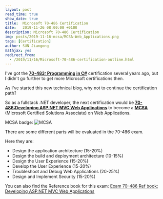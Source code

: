 ```yaml
---
layout: post
read_time: true
show_date: true
title:  Microsoft 70-486 Certification
date:   2019-11-26 08:00:00 +0100
description: Microsoft 70-486 Certification
img: posts/2019-11-16-mcsa/MCSA-Web_Applications.png
tags: [Certification]
author: SUN Jiangong
mathjax: yes
redirect_from:
  - /2019/11/16/Microsoft-70-486-certification-outline.html
---
```



I've got the [**70-483: Programming in C#**](https://www.microsoft.com/en-us/learning/exam-70-483.aspx) certification several years ago, but I didn't go further to get more Microsoft certifications then. 

As I've started this new technical blog, why not to continue the certification path?

So as a fullstack .NET developer, the next certification would be [**70-486:Developing ASP.NET MVC Web Applications**](https://www.microsoft.com/en-us/learning/exam-70-486.aspx) to become a [**MCSA**](https://www.microsoft.com/en-us/learning/mcsa-web-applications-certification.aspx) (Microsoft Certified Solutions Associate) on Web Applications.

<!--more-->

MCSA badge:
![MCSA](./../../../assets/img/posts/2019-11-16-mcsa/MCSA-Web_Applications.png)



There are some different parts will be evaluated in the 70-486 exam.

Here they are:
* Design the application architecture (15-20%)
* Design the build and deployment architecture (10-15%)
* Design the User Experience (15-20%)
* Develop the User Experience (15-20%)
* Troubleshoot and Debug Web Applications (20-25%)
* Design and Implement Security (15-20%)


You can also find the Reference book for this exam: [Exam 70-486 Ref book: Developing ASP.NET MVC Web Applications](https://github.com/hellomrsun/Dotnet-Interview/blob/master/读书笔记/70-486/Exam%20Ref%2070-486%20Developing%20ASP.NET%20MVC%204%20Web%20Applications.pdf)

